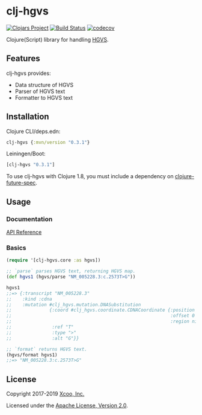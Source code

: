 # clj-hgvs

[![Clojars Project](https://img.shields.io/clojars/v/clj-hgvs.svg)](https://clojars.org/clj-hgvs)
[![Build Status](https://travis-ci.org/chrovis/clj-hgvs.svg?branch=master)](https://travis-ci.org/chrovis/clj-hgvs)
[![codecov](https://codecov.io/gh/chrovis/clj-hgvs/branch/master/graph/badge.svg)](https://codecov.io/gh/chrovis/clj-hgvs)

Clojure(Script) library for handling [HGVS](http://varnomen.hgvs.org/).

## Features

clj-hgvs provides:

* Data structure of HGVS
* Parser of HGVS text
* Formatter to HGVS text

## Installation

Clojure CLI/deps.edn:

```clojure
clj-hgvs {:mvn/version "0.3.1"}
```

Leiningen/Boot:

```clojure
[clj-hgvs "0.3.1"]
```

To use clj-hgvs with Clojure 1.8, you must include a dependency on
[clojure-future-spec](https://github.com/tonsky/clojure-future-spec).

## Usage

### Documentation

[API Reference](https://chrovis.github.io/clj-hgvs/)

### Basics

```clojure
(require '[clj-hgvs.core :as hgvs])

;; `parse` parses HGVS text, returning HGVS map.
(def hgvs1 (hgvs/parse "NM_005228.3:c.2573T>G"))

hgvs1
;;=> {:transcript "NM_005228.3"
;;    :kind :cdna
;;    :mutation #clj_hgvs.mutation.DNASubstitution
;;              {:coord #clj_hgvs.coordinate.CDNACoordinate {:position 2573
;;                                                           :offset 0
;;                                                           :region nil}
;;               :ref "T"
;;               :type ">"
;;               :alt "G"}}

;; `format` returns HGVS text.
(hgvs/format hgvs1)
;;=> "NM_005228.3:c.2573T>G"
```

## License

Copyright 2017-2019 [Xcoo, Inc.](https://xcoo.jp/)

Licensed under the [Apache License, Version 2.0](LICENSE).
